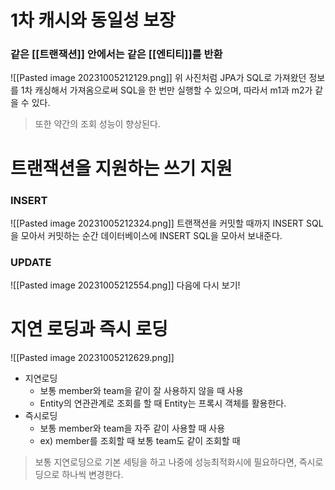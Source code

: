 # 1차 캐시와 동일성 보장
### 같은 [[트랜잭션]] 안에서는 같은 [[엔티티]]를 반환
![[Pasted image 20231005212129.png]]
위 사진처럼 JPA가 SQL로 가져왔던 정보를 1차 캐싱해서 가져옴으로써 SQL을 한 번만 실행할 수 있으며, 따라서 m1과 m2가 같을 수 있다.
> 또한 약간의 조회 성능이 향상된다.
# 트랜잭션을 지원하는 쓰기 지원

### INSERT 
![[Pasted image 20231005212324.png]]
트랜잭션을 커밋할  때까지 INSERT SQL을 모아서 커밋하는 순간 데이터베이스에 INSERT SQL을 모아서 보내준다.
### UPDATE
![[Pasted image 20231005212554.png]]
다음에 다시 보기!
# 지연 로딩과 즉시 로딩
![[Pasted image 20231005212629.png]]
- 지연로딩
	- 보통 member와 team을 같이 잘 사용하지 않을 때 사용
	- Entity의 연관관계로 조회를 할 때 Entity는 프록시 객체를 활용한다.
- 즉시로딩
	- 보통 member와 team을 자주 같이 사용할 때 사용 
	- ex) member를 조회할 때 보통 team도 같이 조회할 때
> 보통 지연로딩으로 기본 세팅을 하고 나중에 성능최적화시에 필요하다면, 즉시로딩으로 하나씩 변경한다.